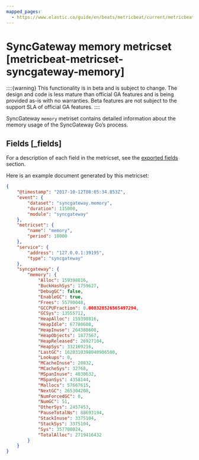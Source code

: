 ```yaml
---
mapped_pages:
  - https://www.elastic.co/guide/en/beats/metricbeat/current/metricbeat-metricset-syncgateway-memory.html
---
```


# SyncGateway memory metricset [metricbeat-metricset-syncgateway-memory]

::::{warning}
This functionality is in beta and is subject to change. The design and code is less mature than official GA features and is being provided as-is with no warranties. Beta features are not subject to the support SLA of official GA features.
::::


SyncGateway `memory` metriset contains detailed information about the memory usage of the SyncGateway Go’s process.

## Fields [_fields]

For a description of each field in the metricset, see the [exported fields](/reference/metricbeat/exported-fields-syncgateway.md) section.

Here is an example document generated by this metricset:

```json
{
    "@timestamp": "2017-10-12T08:05:34.853Z",
    "event": {
        "dataset": "syncgateway.memory",
        "duration": 115000,
        "module": "syncgateway"
    },
    "metricset": {
        "name": "memory",
        "period": 10000
    },
    "service": {
        "address": "127.0.0.1:39195",
        "type": "syncgateway"
    },
    "syncgateway": {
        "memory": {
            "Alloc": 159398816,
            "BuckHashSys": 1759627,
            "DebugGC": false,
            "EnableGC": true,
            "Frees": 55790048,
            "GCCPUFraction": 0.008328526565497294,
            "GCSys": 13555712,
            "HeapAlloc": 159398816,
            "HeapIdle": 67780608,
            "HeapInuse": 264388608,
            "HeapObjects": 1877567,
            "HeapReleased": 26927104,
            "HeapSys": 332169216,
            "LastGC": 1620310398040906500,
            "Lookups": 0,
            "MCacheInuse": 20832,
            "MCacheSys": 32768,
            "MSpanInuse": 4030632,
            "MSpanSys": 4358144,
            "Mallocs": 57667615,
            "NextGC": 265304208,
            "NumForcedGC": 0,
            "NumGC": 51,
            "OtherSys": 2457453,
            "PauseTotalNs": 88693194,
            "StackInuse": 3375104,
            "StackSys": 3375104,
            "Sys": 357708024,
            "TotalAlloc": 2719416432
        }
    }
}
```
